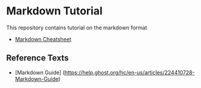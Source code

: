 # Markdown Tutorial
This repository contains tutorial on the markdown format

* [Markdown Cheatsheet](https://github.com/adam-p/markdown-here/wiki/Markdown-Cheatsheet)

## Reference Texts
* [Markdown Guide] (https://help.ghost.org/hc/en-us/articles/224410728-Markdown-Guide)
